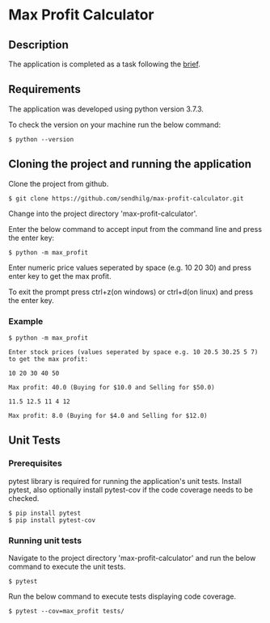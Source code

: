# Max Profit Calculator

## Description
The application is completed as a task following the [brief](BRIEF.md).

## Requirements
The application was developed using python version 3.7.3.

To check the version on your machine run the below command:

    $ python --version

## Cloning the project and running the application
Clone the project from github.

    $ git clone https://github.com/sendhilg/max-profit-calculator.git

Change into the project directory 'max-profit-calculator'.

Enter the below command to accept input from the command line and press the enter key:

    $ python -m max_profit
    
Enter numeric price values seperated by space (e.g. 10 20 30) and press enter key to get the max profit.

To exit the prompt press ctrl+z(on windows) or ctrl+d(on linux) and press the enter key.

### Example
```
$ python -m max_profit

Enter stock prices (values seperated by space e.g. 10 20.5 30.25 5 7) to get the max profit:

10 20 30 40 50

Max profit: 40.0 (Buying for $10.0 and Selling for $50.0)

11.5 12.5 11 4 12

Max profit: 8.0 (Buying for $4.0 and Selling for $12.0)

```

## Unit Tests

### Prerequisites
pytest library is required for running the application's unit tests. Install pytest, also optionally install pytest-cov if the code coverage needs to be checked.

    $ pip install pytest
    $ pip install pytest-cov

### Running unit tests
Navigate to the project directory 'max-profit-calculator' and run the below command to execute the unit tests.

    $ pytest

Run the below command to execute tests displaying code coverage.

    $ pytest --cov=max_profit tests/
